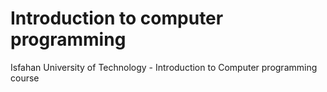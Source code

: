 # Introduction to computer programming

Isfahan University of Technology - Introduction to Computer programming course

